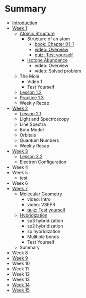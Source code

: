 # Summary

* [Introduction](README.md)
* [Week 1](lesson-1.md)
  * [Atomic Structure](lesson-1/lesson-11.md)
    * Structure of an atom
      * [book: Chapter 01-1](lesson-1/lesson-11/book-chapter-01-1.md)
      * [video: Overview](lesson-1/lesson-11/video-overview.md)
      * [quiz: Test yourself](lesson-1/lesson-11/quiz-test-yourself.md)
    * [Isotope Abundance](lesson-1/lesson-11/isotope-abundance.md)
      * video: Overview
      * video: Solved problem
  * The Mole
    * Video 1
    * Test Yourself
  * [Lesson 1.2](lesson-1/lesson-12.md)
  * [Practice 1.3](lesson-1/practice-13.md)
  * Weekly Recap
* [Week 2](lesson-2.md)
  * [Lesson 2.1](lesson-2/lesson-21.md)
  * Light and Spectroscopy
  * Line Spectra
  * Bohr Model
  * Orbitals
  * Quantum Numbers
  * Weekly Recap
* [Week 3](lesson-3.md)
  * [Lesson 3.2](lesson-3/lesson-32.md)
  * Electron Configuration
* Week 4
* Week 5
  * test
* Week 6
* [Week 7](week-7.md)
  * [Molecular Geometry](lesson-1/molecular-geometry.md)
    * video: Intro
    * video: VSEPR
    * [quiz: Test yourself](lesson-1/molecular-geometry/quiz-check-yourself.md)
  * [Hybridization](lesson-1/hybridization.md)
    * sp3 hybridization
    * sp2 hybridization
    * sp hybridization
    * Mulitiple bonds
    * Test Yourself
  * Summary
* Week 8
* [Week 9](week-9.md)
* Week 10
* Week 11
* Week 12
* Week 13
* [Week 14](week-14.md)
* [Week 15](week-15.md)

